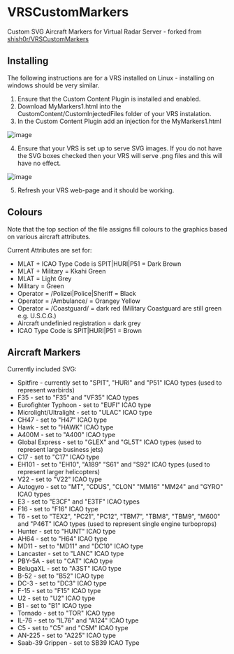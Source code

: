 # VRSCustomMarkers
Custom SVG Aircraft Markers for Virtual Radar Server - forked from [shish0r/VRSCustomMarkers](https://github.com/shish0r/VRSCustomMarkers)

## Installing

The following instructions are for a VRS installed on Linux - installing on windows should be very similar.

1) Ensure that the Custom Content Plugin is installed and enabled.
2) Download MyMarkers1.html into the CustomContent/CustomInjectedFiles folder of your VRS instalation.
3) In the Custom Content Plugin add an injection for the MyMarkers1.html

![image](https://user-images.githubusercontent.com/66202012/183701733-cab61151-b21b-46e9-bc87-8d401c662eb9.png)

4) Ensure that your VRS is set up to serve SVG images. If you do not have the SVG boxes checked then your VRS will serve .png files and this will have no effect.

![image](https://user-images.githubusercontent.com/66202012/183702047-d948cfbd-0a62-4d47-a3a1-fb5d3f328f4b.png)

5) Refresh your VRS web-page and it should be working.

## Colours

Note that the top section of the file assigns fill colours to the graphics based on various aircraft attributes.

Current Attributes are set for:

- MLAT + ICAO Type Code is SPIT|HURI|P51 = Dark Brown
- MLAT + Military = Kkahi Green
- MLAT = Light Grey
- Military = Green
- Operator = /Polizei|Police|Sheriff = Black
- Operator = /Ambulance/ = Orangey Yellow
- Operator = /Coastguard/ = dark red (Military Coastguard are still green e.g. U.S.C.G.)
- Aircraft undefinied registration = dark grey
- ICAO Type Code is SPIT|HURI|P51 = Brown

## Aircraft Markers

Currently included SVG:

- Spitfire - currently set to "SPIT",  "HURI" and "P51" ICAO types (used to represent warbirds)
- F35 - set to "F35" and "VF35" ICAO types
- Eurofighter Typhoon - set to "EUFI" ICAO type
- Microlight/Ultralight - set to "ULAC" ICAO type
- CH47 - set to "H47" ICAO type
- Hawk - set to "HAWK" ICAO type
- A400M - set to "A400" ICAO type
- Global Express - set to "GLEX" and "GL5T" ICAO types (used to represent large business jets)
- C17 - set to "C17" ICAO type
- EH101 - set to "EH10", "A189" "S61" and "S92" ICAO types (used to represent larger helicopters)
- V22 - set to "V22" ICAO type
- Autogyro - set to "MT", "CDUS", "CLON" "MM16" "MM24" and "GYRO" ICAO types
- E3 - set to "E3CF" and "E3TF" ICAO types
- F16 - set to "F16" ICAO type
- T6 - set to "TEX2", "PC21", "PC12", "TBM7", "TBM8", "TBM9", "M600" and "P46T" ICAO types (used to represent single engine turboprops)
- Hunter - set to "HUNT" ICAO type
- AH64 - set to "H64" ICAO type
- MD11 - set to "MD11" and "DC10" ICAO type
- Lancaster - set to "LANC" ICAO type
- PBY-5A - set to "CAT" ICAO type
- BelugaXL - set to "A3ST" ICAO type
- B-52 - set to "B52" ICAO type
- DC-3 - set to "DC3" ICAO type
- F-15 - set to "F15" ICAO type
- U2 - set to "U2" ICAO type
- B1 - set to "B1" ICAO type
- Tornado - set to "TOR" ICAO type
- IL-76 - set to "IL76" and "A124" ICAO type
- C5 - set to "C5" and "C5M" ICAO type
- AN-225 - set to "A225" ICAO type
- Saab-39 Grippen - set to SB39 ICAO Type

